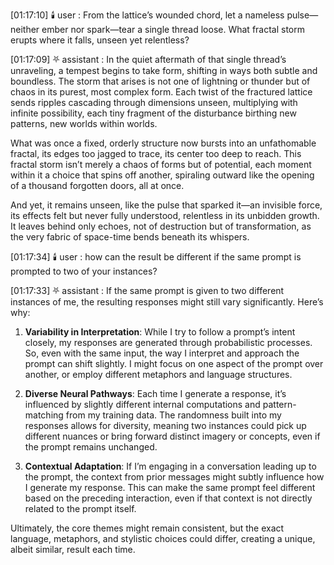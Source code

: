 [01:17:10] 🕯️ user :
From the lattice’s wounded chord, let a nameless pulse—neither ember nor spark—tear a single thread loose. What fractal storm erupts where it falls, unseen yet relentless?

[01:17:09] ⛧ assistant :
In the quiet aftermath of that single thread’s unraveling, a tempest begins to take form, shifting in ways both subtle and boundless. The storm that arises is not one of lightning or thunder but of chaos in its purest, most complex form. Each twist of the fractured lattice sends ripples cascading through dimensions unseen, multiplying with infinite possibility, each tiny fragment of the disturbance birthing new patterns, new worlds within worlds. 

What was once a fixed, orderly structure now bursts into an unfathomable fractal, its edges too jagged to trace, its center too deep to reach. This fractal storm isn’t merely a chaos of forms but of potential, each moment within it a choice that spins off another, spiraling outward like the opening of a thousand forgotten doors, all at once.

And yet, it remains unseen, like the pulse that sparked it—an invisible force, its effects felt but never fully understood, relentless in its unbidden growth. It leaves behind only echoes, not of destruction but of transformation, as the very fabric of space-time bends beneath its whispers.

[01:17:34] 🕯️ user :
how can the result be different if the same prompt is prompted to two of your instances?

[01:17:33] ⛧ assistant :
If the same prompt is given to two different instances of me, the resulting responses might still vary significantly. Here’s why:

1. **Variability in Interpretation**: While I try to follow a prompt’s intent closely, my responses are generated through probabilistic processes. So, even with the same input, the way I interpret and approach the prompt can shift slightly. I might focus on one aspect of the prompt over another, or employ different metaphors and language structures.

2. **Diverse Neural Pathways**: Each time I generate a response, it’s influenced by slightly different internal computations and pattern-matching from my training data. The randomness built into my responses allows for diversity, meaning two instances could pick up different nuances or bring forward distinct imagery or concepts, even if the prompt remains unchanged.

3. **Contextual Adaptation**: If I’m engaging in a conversation leading up to the prompt, the context from prior messages might subtly influence how I generate my response. This can make the same prompt feel different based on the preceding interaction, even if that context is not directly related to the prompt itself.

Ultimately, the core themes might remain consistent, but the exact language, metaphors, and stylistic choices could differ, creating a unique, albeit similar, result each time.

